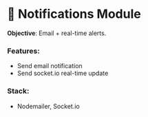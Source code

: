 # 📢 Notifications Module

**Objective**: Email + real-time alerts.

### Features:
- Send email notification
- Send socket.io real-time update

### Stack:
- Nodemailer, Socket.io
